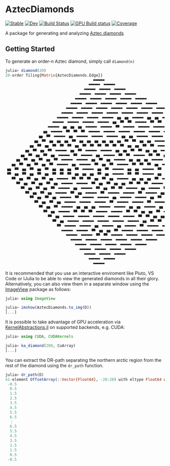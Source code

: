 # AztecDiamonds

[![Stable](https://img.shields.io/badge/docs-stable-blue.svg)](https://julia.mit.edu/AztecDiamonds.jl/stable/)
[![Dev](https://img.shields.io/badge/docs-dev-blue.svg)](https://julia.mit.edu/AztecDiamonds.jl/dev/)
[![Build Status](https://github.com/JuliaLabs/AztecDiamonds.jl/actions/workflows/CI.yml/badge.svg?branch=main)](https://github.com/JuliaLabs/AztecDiamonds.jl/actions/workflows/CI.yml?query=branch%3Amain)
[![GPU Build status](https://badge.buildkite.com/5f5d7b845c4e84af3c2039b8e275edf1ac75d498a5c0cb3e95.svg?branch=main)](https://buildkite.com/julialang/aztecdiamonds-dot-jl)
[![Coverage](https://codecov.io/gh/JuliaLabs/AztecDiamonds.jl/branch/main/graph/badge.svg)](https://codecov.io/gh/JuliaLabs/AztecDiamonds.jl)

A package for generating and analyzing [Aztec diamonds](https://en.wikipedia.org/wiki/Aztec_diamond)

## Getting Started

To generate an order-n Aztec diamond, simply call `diamond(n)`

```julia
julia> diamond(20)
20-order Tiling{Matrix{AztecDiamonds.Edge}}
                                      🬇🬋🬋🬃
                                    🬇🬋🬋🬃🬇🬋🬋🬃
                                  🬇🬋🬋🬃🬇🬋🬋🬃🬇🬋🬋🬃
                                🬇🬋🬋🬃🬇🬋🬋🬃🬇🬋🬋🬃🬇🬋🬋🬃
                              🬇🬋🬋🬃🬇🬋🬋🬃🬇🬋🬋🬃🬇🬋🬋🬃🬇🬋🬋🬃
                            🬇🬋🬋🬃🬇🬋🬋🬃🬇🬋🬋🬃🬇🬋🬋🬃🬇🬋🬋🬃🬇🬋🬋🬃
                          🬇🬋🬋🬃🬇🬋🬋🬃🬇🬋🬋🬃🬇🬋🬋🬃🬇🬋🬋🬃🬇🬋🬋🬃🬇🬋🬋🬃
                        🬇🬋🬋🬃🬇🬋🬋🬃🬇🬋🬋🬃🬇🬋🬋🬃🬇🬋🬋🬃🬇🬋🬋🬃🬇🬋🬋🬃🬇🬋🬋🬃
                      🬇🬋🬋🬃🬇🬋🬋🬃🬇🬋🬋🬃🬇🬋🬋🬃🬦🬓🬦🬓🬇🬋🬋🬃🬦🬓🬦🬓🬇🬋🬋🬃🬇🬋🬋🬃
                    🬇🬋🬋🬃🬇🬋🬋🬃🬇🬋🬋🬃🬇🬋🬋🬃🬦🬓🬉🬄🬉🬄🬇🬋🬋🬃🬉🬄🬉🬄🬇🬋🬋🬃🬦🬓🬇🬋🬋🬃
                  🬇🬋🬋🬃🬦🬓🬦🬓🬦🬓🬇🬋🬋🬃🬇🬋🬋🬃🬉🬄🬇🬋🬋🬃🬇🬋🬋🬃🬇🬋🬋🬃🬇🬋🬋🬃🬉🬄🬦🬓🬇🬋🬋🬃
                🬦🬓🬇🬋🬋🬃🬉🬄🬉🬄🬉🬄🬇🬋🬋🬃🬇🬋🬋🬃🬇🬋🬋🬃🬇🬋🬋🬃🬇🬋🬋🬃🬇🬋🬋🬃🬇🬋🬋🬃🬉🬄🬇🬋🬋🬃🬦🬓
              🬦🬓🬉🬄🬇🬋🬋🬃🬦🬓🬇🬋🬋🬃🬇🬋🬋🬃🬇🬋🬋🬃🬦🬓🬦🬓🬇🬋🬋🬃🬇🬋🬋🬃🬦🬓🬦🬓🬦🬓🬇🬋🬋🬃🬦🬓🬦🬓🬉🬄🬦🬓
            🬦🬓🬉🬄🬦🬓🬦🬓🬦🬓🬉🬄🬦🬓🬦🬓🬦🬓🬦🬓🬦🬓🬦🬓🬉🬄🬉🬄🬦🬓🬦🬓🬇🬋🬋🬃🬉🬄🬉🬄🬉🬄🬇🬋🬋🬃🬉🬄🬉🬄🬦🬓🬉🬄🬦🬓
          🬦🬓🬉🬄🬦🬓🬉🬄🬉🬄🬉🬄🬦🬓🬉🬄🬉🬄🬉🬄🬉🬄🬉🬄🬉🬄🬦🬓🬦🬓🬉🬄🬉🬄🬇🬋🬋🬃🬦🬓🬇🬋🬋🬃🬇🬋🬋🬃🬇🬋🬋🬃🬉🬄🬦🬓🬉🬄🬦🬓
        🬦🬓🬉🬄🬦🬓🬉🬄🬇🬋🬋🬃🬦🬓🬉🬄🬇🬋🬋🬃🬇🬋🬋🬃🬦🬓🬦🬓🬉🬄🬉🬄🬦🬓🬦🬓🬇🬋🬋🬃🬉🬄🬦🬓🬇🬋🬋🬃🬦🬓🬦🬓🬇🬋🬋🬃🬉🬄🬦🬓🬉🬄🬦🬓
      🬦🬓🬉🬄🬦🬓🬉🬄🬦🬓🬇🬋🬋🬃🬉🬄🬇🬋🬋🬃🬦🬓🬇🬋🬋🬃🬉🬄🬉🬄🬇🬋🬋🬃🬉🬄🬉🬄🬦🬓🬇🬋🬋🬃🬉🬄🬇🬋🬋🬃🬉🬄🬉🬄🬦🬓🬇🬋🬋🬃🬉🬄🬦🬓🬉🬄🬦🬓
    🬦🬓🬉🬄🬦🬓🬉🬄🬦🬓🬉🬄🬇🬋🬋🬃🬇🬋🬋🬃🬦🬓🬉🬄🬦🬓🬇🬋🬋🬃🬦🬓🬦🬓🬦🬓🬇🬋🬋🬃🬉🬄🬦🬓🬇🬋🬋🬃🬇🬋🬋🬃🬇🬋🬋🬃🬉🬄🬇🬋🬋🬃🬦🬓🬉🬄🬦🬓🬉🬄🬦🬓
  🬦🬓🬉🬄🬦🬓🬉🬄🬦🬓🬉🬄🬇🬋🬋🬃🬦🬓🬇🬋🬋🬃🬉🬄🬦🬓🬉🬄🬇🬋🬋🬃🬉🬄🬉🬄🬉🬄🬦🬓🬇🬋🬋🬃🬉🬄🬇🬋🬋🬃🬇🬋🬋🬃🬦🬓🬦🬓🬦🬓🬦🬓🬦🬓🬉🬄🬦🬓🬉🬄🬦🬓🬉🬄🬦🬓
🬦🬓🬉🬄🬦🬓🬉🬄🬦🬓🬉🬄🬦🬓🬦🬓🬦🬓🬉🬄🬇🬋🬋🬃🬦🬓🬉🬄🬇🬋🬋🬃🬦🬓🬦🬓🬇🬋🬋🬃🬉🬄🬇🬋🬋🬃🬇🬋🬋🬃🬦🬓🬇🬋🬋🬃🬉🬄🬉🬄🬉🬄🬉🬄🬉🬄🬦🬓🬉🬄🬦🬓🬉🬄🬦🬓🬉🬄🬦🬓
🬉🬄🬦🬓🬉🬄🬦🬓🬉🬄🬦🬓🬉🬄🬉🬄🬉🬄🬦🬓🬦🬓🬦🬓🬉🬄🬦🬓🬇🬋🬋🬃🬉🬄🬉🬄🬇🬋🬋🬃🬦🬓🬇🬋🬋🬃🬦🬓🬦🬓🬉🬄🬦🬓🬦🬓🬦🬓🬦🬓🬦🬓🬇🬋🬋🬃🬉🬄🬦🬓🬉🬄🬦🬓🬉🬄🬦🬓🬉🬄
  🬉🬄🬦🬓🬉🬄🬦🬓🬉🬄🬦🬓🬇🬋🬋🬃🬉🬄🬉🬄🬉🬄🬦🬓🬉🬄🬦🬓🬇🬋🬋🬃🬦🬓🬦🬓🬦🬓🬉🬄🬇🬋🬋🬃🬉🬄🬉🬄🬦🬓🬉🬄🬉🬄🬉🬄🬉🬄🬉🬄🬦🬓🬇🬋🬋🬃🬉🬄🬦🬓🬉🬄🬦🬓🬉🬄
    🬉🬄🬦🬓🬉🬄🬦🬓🬉🬄🬦🬓🬇🬋🬋🬃🬇🬋🬋🬃🬉🬄🬦🬓🬉🬄🬦🬓🬦🬓🬉🬄🬉🬄🬉🬄🬇🬋🬋🬃🬦🬓🬇🬋🬋🬃🬉🬄🬇🬋🬋🬃🬦🬓🬇🬋🬋🬃🬉🬄🬇🬋🬋🬃🬦🬓🬉🬄🬦🬓🬉🬄
      🬉🬄🬦🬓🬉🬄🬦🬓🬉🬄🬇🬋🬋🬃🬦🬓🬇🬋🬋🬃🬉🬄🬦🬓🬉🬄🬉🬄🬇🬋🬋🬃🬦🬓🬇🬋🬋🬃🬉🬄🬦🬓🬦🬓🬦🬓🬦🬓🬦🬓🬉🬄🬇🬋🬋🬃🬦🬓🬇🬋🬋🬃🬉🬄🬦🬓🬉🬄
        🬉🬄🬦🬓🬉🬄🬦🬓🬇🬋🬋🬃🬉🬄🬦🬓🬇🬋🬋🬃🬉🬄🬇🬋🬋🬃🬇🬋🬋🬃🬉🬄🬇🬋🬋🬃🬦🬓🬉🬄🬉🬄🬉🬄🬉🬄🬉🬄🬇🬋🬋🬃🬦🬓🬉🬄🬇🬋🬋🬃🬦🬓🬉🬄
          🬉🬄🬦🬓🬉🬄🬦🬓🬇🬋🬋🬃🬉🬄🬇🬋🬋🬃🬇🬋🬋🬃🬦🬓🬇🬋🬋🬃🬇🬋🬋🬃🬦🬓🬉🬄🬇🬋🬋🬃🬇🬋🬋🬃🬇🬋🬋🬃🬦🬓🬉🬄🬇🬋🬋🬃🬦🬓🬉🬄
            🬉🬄🬦🬓🬉🬄🬦🬓🬇🬋🬋🬃🬇🬋🬋🬃🬇🬋🬋🬃🬉🬄🬇🬋🬋🬃🬇🬋🬋🬃🬉🬄🬇🬋🬋🬃🬦🬓🬦🬓🬇🬋🬋🬃🬦🬓🬉🬄🬇🬋🬋🬃🬦🬓🬉🬄
              🬉🬄🬦🬓🬉🬄🬇🬋🬋🬃🬦🬓🬦🬓🬦🬓🬇🬋🬋🬃🬇🬋🬋🬃🬦🬓🬦🬓🬇🬋🬋🬃🬦🬓🬉🬄🬉🬄🬇🬋🬋🬃🬉🬄🬇🬋🬋🬃🬦🬓🬉🬄
                🬉🬄🬦🬓🬇🬋🬋🬃🬉🬄🬉🬄🬉🬄🬇🬋🬋🬃🬇🬋🬋🬃🬉🬄🬉🬄🬦🬓🬦🬓🬉🬄🬇🬋🬋🬃🬦🬓🬦🬓🬦🬓🬦🬓🬦🬓🬉🬄
                  🬉🬄🬦🬓🬇🬋🬋🬃🬇🬋🬋🬃🬇🬋🬋🬃🬇🬋🬋🬃🬇🬋🬋🬃🬉🬄🬉🬄🬦🬓🬦🬓🬦🬓🬉🬄🬉🬄🬉🬄🬉🬄🬉🬄
                    🬉🬄🬦🬓🬇🬋🬋🬃🬇🬋🬋🬃🬇🬋🬋🬃🬇🬋🬋🬃🬇🬋🬋🬃🬦🬓🬉🬄🬉🬄🬉🬄🬇🬋🬋🬃🬇🬋🬋🬃
                      🬉🬄🬇🬋🬋🬃🬇🬋🬋🬃🬦🬓🬇🬋🬋🬃🬦🬓🬇🬋🬋🬃🬉🬄🬇🬋🬋🬃🬇🬋🬋🬃🬇🬋🬋🬃
                        🬇🬋🬋🬃🬇🬋🬋🬃🬉🬄🬦🬓🬦🬓🬉🬄🬇🬋🬋🬃🬇🬋🬋🬃🬇🬋🬋🬃🬇🬋🬋🬃
                          🬇🬋🬋🬃🬇🬋🬋🬃🬉🬄🬉🬄🬇🬋🬋🬃🬇🬋🬋🬃🬇🬋🬋🬃🬇🬋🬋🬃
                            🬇🬋🬋🬃🬇🬋🬋🬃🬇🬋🬋🬃🬇🬋🬋🬃🬇🬋🬋🬃🬇🬋🬋🬃
                              🬇🬋🬋🬃🬇🬋🬋🬃🬇🬋🬋🬃🬇🬋🬋🬃🬇🬋🬋🬃
                                🬇🬋🬋🬃🬇🬋🬋🬃🬇🬋🬋🬃🬇🬋🬋🬃
                                  🬇🬋🬋🬃🬇🬋🬋🬃🬇🬋🬋🬃
                                    🬇🬋🬋🬃🬇🬋🬋🬃
                                      🬇🬋🬋🬃
```

It is recommended that you use an interactive enviroment like Pluto, VS Code or IJulia to be able to view the generated diamonds in all their glory. Alternatively, you can also view them in a separate window using the [ImageView](https://github.com/JuliaImages/ImageView.jl) package as follows:

```julia
julia> using ImageView

julia> imshow(AztecDiamonds.to_img(D))
[...]
```

It is possible to take advantage of GPU acceleration via [KernelAbstractions.jl](https://github.com/JuliaGPU/KernelAbstractions.jl) on supported backends, e.g. CUDA:

```julia
julia> using CUDA, CUDAKernels

julia> ka_diamond(200, CuArray)
[...]
```

You can extract the DR-path separating the northern arctic region from the rest of the diamond using the `dr_path` function.

```julia
julia> dr_path(D)
41-element OffsetArray(::Vector{Float64}, -20:20) with eltype Float64 with indices -20:20:
 -0.5
  0.5
  1.5
  2.5
  3.5
  4.5
  5.5
  6.5
  ⋮
  6.5
  5.5
  4.5
  3.5
  2.5
  1.5
  0.5
 -0.5
```

